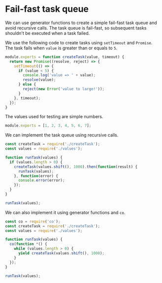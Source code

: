 # Fail-fast task queue

We can use generator functions to create a simple fail-fast task queue and avoid recursive calls. The task queue is fail-fast, so subsequent tasks shouldn't be executed when a task failed.

We use the following code to create tasks using `setTimeout` and `Promise`. The task fails when `value` is greater than or equals to `5`.

```js
module.exports = function createTask(value, timeout) {
  return new Promise((resolve, reject) => {
    setTimeout(() => {
      if (value < 5) {
        console.log('value => ' + value);
        resolve(value);
      } else {
        reject(new Error('value to large!'));
      }
    }, timeout);
  });
}
```

The values used for testing are simple numbers.

```js
module.exports = [1, 2, 3, 4, 5, 6, 7];
```

We can implement the task queue using recursive calls.

```js
const createTask = require('./createTask');
const values = require('./values');

function runTask(values) {
  if (values.length > 0) {
    createTask(values.shift(), 1000).then(function(result) {
      runTask(values);
    }, function(error) {
      console.error(error);
    });
  }
}

runTask(values);
```

We can also implement it using generator functions and `co`.

```js
const co = require('co');
const createTask = require('./createTask');
const values = require('./values');

function runTask(values) {
  co(function *() {
    while (values.length > 0) {
      yield createTask(values.shift(), 1000);
    }
  });
}

runTask(values);
```

